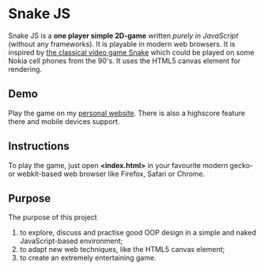 Snake JS
========
Snake JS is a **one player simple 2D-game** written *purely in JavaScript* (without any frameworks). It is playable in modern web browsers. It is inspired by [the classical video game Snake][1] which could be played on some Nokia cell phones from the 90's. It uses the HTML5 canvas element for rendering.

Demo
----
Play the game on my [personal website][2]. There is also a highscore feature there and mobile devices support.

Instructions
------------
To play the game, just open **&lt;index.html&gt;** in your favourite modern gecko- or webkit-based web browser like Firefox, Safari or Chrome.

Purpose
-------
The purpose of this project

1.	to explore, discuss and practise good OOP design
	in a simple and naked JavaScript-based environment;
2.	to adapt new web techniques, like the HTML5 canvas element;
3.	to create an extremely entertaining game.

[1]: http://en.wikipedia.org/wiki/Snake_(video_game)
[2]: https://snake3.azurewebsites.net/
